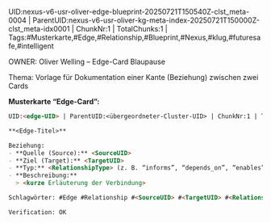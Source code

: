 UID:nexus-v6-usr-oliver-edge-blueprint-20250721T150540Z-clst_meta-0004 | ParentUID:nexus-v6-usr-oliver-kg-meta-index-20250721T150000Z-clst_meta-idx0001 | ChunkNr:1 | TotalChunks:1 | Tags:#Musterkarte,#Edge,#Relationship,#Blueprint,#Nexus,#klug,#futuresafe,#intelligent

OWNER: Oliver Welling – Edge-Card Blaupause

Thema: Vorlage für Dokumentation einer Kante (Beziehung) zwischen zwei Cards

**Musterkarte “Edge-Card”:**

```markdown
UID:<edge-UID> | ParentUID:<übergeordneter-Cluster-UID> | ChunkNr:1 | TotalChunks:1 | Tags:#Edge,#Relationship,#Source:<SourceUID>,#Target:<TargetUID>

**<Edge-Titel>**

Beziehung: 
- **Quelle (Source):** <SourceUID>  
- **Ziel (Target):** <TargetUID>  
- **Typ:** <RelationshipType> (z. B. “informs”, “depends_on”, “enables”)  
- **Beschreibung:**  
  > <kurze Erläuterung der Verbindung>  

Schlagwörter: #Edge #Relationship #<SourceUID> #<TargetUID> #<RelationshipType>

Verification: OK
